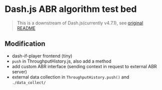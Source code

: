 # Dash.js ABR algorithm test bed

> This is a downstream of Dash.js(currently v4.7.1), see [original README](./original_README.md)

## Modification

- dash-if-player frontend (tiny)
- `push` in ThroughputHistory.js, also add a method
- add custom ABR interface (sending context in request to external ABR server)
- external data collection in `ThroughputHistory.push()` and `./data_collect/`
